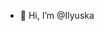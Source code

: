 - 👋 Hi, I’m @Ilyuska

<!---
Ilyuska/Ilyuska is a ✨ special ✨ repository because its `README.md` (this file) appears on your GitHub profile.
You can click the Preview link to take a look at your changes.
--->
